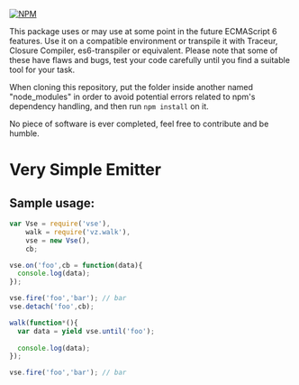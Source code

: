 [![NPM](https://nodei.co/npm/vse.png?downloads=true)](https://nodei.co/npm/vse/)

This package uses or may use at some point in the future ECMAScript 6 features. Use it on a compatible environment or transpile it with Traceur, Closure Compiler, es6-transpiler or equivalent. Please note that some of these have flaws and bugs, test your code carefully until you find a suitable tool for your task.

When cloning this repository, put the folder inside another named "node_modules" in order to avoid potential errors related to npm's dependency handling, and then run `npm install` on it.

No piece of software is ever completed, feel free to contribute and be humble.

# Very Simple Emitter

## Sample usage:

```javascript
var Vse = require('vse'),
    walk = require('vz.walk'),
    vse = new Vse(),
    cb;

vse.on('foo',cb = function(data){
  console.log(data);
});

vse.fire('foo','bar'); // bar
vse.detach('foo',cb);

walk(function*(){
  var data = yield vse.until('foo');
  
  console.log(data);
});

vse.fire('foo','bar'); // bar
```

